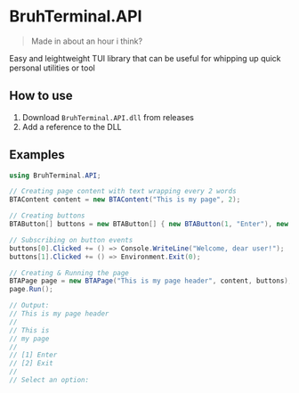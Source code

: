 # BruhTerminal.API
> Made in about an hour i think?

Easy and leightweight TUI library that can be useful for whipping up quick personal utilities or tool
## How to use
1. Download `BruhTerminal.API.dll` from releases
2. Add a reference to the DLL
## Examples
```csharp
using BruhTerminal.API;

// Creating page content with text wrapping every 2 words
BTAContent content = new BTAContent("This is my page", 2);

// Creating buttons
BTAButton[] buttons = new BTAButton[] { new BTAButton(1, "Enter"), new BTAButton(2, "Exit")};

// Subscribing on button events
buttons[0].Clicked += () => Console.WriteLine("Welcome, dear user!");
buttons[1].Clicked += () => Environment.Exit(0);

// Creating & Running the page
BTAPage page = new BTAPage("This is my page header", content, buttons);
page.Run();

// Output:
// This is my page header
// 
// This is
// my page
//
// [1] Enter
// [2] Exit
// 
// Select an option:
